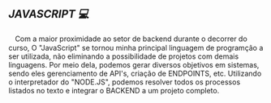 ## *JAVASCRIPT 💻*

ㅤCom a maior proximidade ao setor de backend durante o decorrer do curso, O "JavaScript" se tornou minha principal linguagem de programção a ser utilizada, não eliminando a possibilidade de projetos com demais linguagens. Por meio dela, podemos gerar diversos objetivos em sistemas, sendo eles gerenciamento de API's, criação de ENDPOINTS, etc. Utilizando o interpretador do "NODE.JS", podemos resolver todos os processos listados no texto e integrar o BACKEND a um projeto completo.
